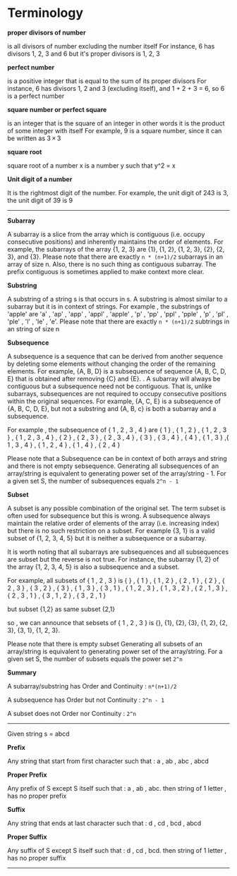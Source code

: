 # Terminology

**proper divisors of number**

is all divisors of number excluding the number itself
For instance, 6 has divisors 1, 2, 3 and 6 but it's proper divisors is 1, 2, 3

**perfect number**

is a positive integer that is equal to the sum of its proper divisors
For instance, 6 has divisors 1, 2 and 3 (excluding itself), and 1 + 2 + 3 = 6, so 6 is a perfect number

**square number or perfect square**

is an integer that is the square of an integer 
in other words it is the product of some integer with itself
For example, 9 is a square number, since it can be written as 3 × 3

**square root** 

square root of a number x is a number y such that y^2 = x

**Unit digit of a number**

It is the rightmost digit of the number.
For example, the unit digit of 243 is 3, the unit digit of 39 is 9

******************************************************************************************************************************************************

**Subarray**

A subarray is a slice from the array which is contiguous (i.e. occupy consecutive positions) and inherently maintains the order of 
elements. For example, the subarrays of the array {1, 2, 3} are {1}, {1, 2}, {1, 2, 3}, {2}, {2, 3}, and {3}.
Please note that there are exactly `n * (n+1)/2` subarrays in an array of size n. Also, there is no such thing as contiguous subarray. 
The prefix contiguous is sometimes applied to make context more clear. 


**Substring**

A substring of a string s is that occurs in s. A substring is almost similar to a subarray but it is in context of strings. 
For example , the substrings of 'apple' are 'a' , 'ap' , 'app' , 'appl' , 'apple' , 'p' , 'pp' , 'ppl' , 'pple' , 'p' , 'pl' ,
'ple' , 'l' , 'le' , 'e'.
Please note that there are exactly `n * (n+1)/2` subtrings in an string of size n


**Subsequence**

A subsequence is a sequence that can be derived from another sequence by deleting some elements without changing the order of 
the remaining elements.
For example, {A, B, D} is a subsequence of sequence {A, B, C, D, E} that is obtained after removing {C} and {E}. 
. A subarray will always be contiguous but a subsequence need not be 
contiguous. That is, unlike subarrays, subsequences are not required to occupy consecutive positions within the original sequences. 
For example, {A, C, E} is a subsequence of {A, B, C, D, E}, but not a substring and {A, B, c} is both a subarray and a subsequence. 

For example , the subsequence of { 1 , 2 , 3 , 4 } are { 1 } , { 1 , 2 } , { 1 , 2 , 3 } , { 1 , 2 , 3 , 4 } , { 2 } , { 2 , 3 } ,
{ 2 , 3 , 4 } , { 3 } , { 3 , 4 } , { 4 } ,      { 1 , 3 } ,{ 1 , 3 , 4 } , { 1 , 2 , 4 } , { 1 , 4 } , { 2 , 4 }

Please note that a Subsequence can be in context of both arrays and string and there is not empty sebsequence.
Generating all subsequences of an array/string is equivalent to generating power set of the array/string - 1. 
For a given set S, the number of subsequences equals `2^n - 1`


**Subset**

A subset is any possible combination of the original set. The term subset is often used for subsequence but this is wrong.
A subsequence always maintain the relative order of elements of the array (i.e. increasing index) but there is no such 
restriction on a subset. For example {3, 1} is a valid subset of {1, 2, 3, 4, 5} but it is neither a subsequence or a subarray. 

It is worth noting that all subarrays are subsequences and all subsequences are subset but the reverse is not true. 
For instance, the subarray {1, 2} of the array {1, 2, 3, 4, 5} is also a subsequence and a subset. 

For example, all subsets of { 1 , 2 , 3 } is { } , { 1 } , { 1 , 2 } , { 2 , 1 } , { 2 } , { 2 , 3 } , { 3 , 2 } ,
{ 3 } , { 1 , 3 } , { 3 , 1 } , { 1 , 2 , 3 } , { 1 , 3 , 2 } , { 2 , 1 , 3 } , { 2 , 3 , 1 } , { 3 , 1 , 2 } , { 3 , 2 , 1 }

but subset {1,2} as same subset {2,1}

so , we can announce that sebsets of { 1 , 2 , 3 } is {}, {1}, {2}, {3}, {1, 2}, {2, 3}, {3, 1}, {1, 2, 3}.

Please note that there is empty subset 
Generating all subsets of an array/string is equivalent to generating power set of the array/string. 
For a given set S, the number of subsets equals the power set `2^n` 

**Summary**

A subarray/substring has Order and Continuity :   `n*(n+1)/2`

A subsequence has Order but not Continuity :       `2^n - 1` 

A subset does not Order nor Continuity :          `2^n` 

******************************************************************************************************************************************************

Given string s = abcd

**Prefix**

Any string that start from first character
such that : a , ab , abc , abcd

**Proper Prefix**

Any prefix of S except S itself
such that : a , ab , abc.
then string of 1 letter , has no proper prefix

**Suffix**

Any string that ends at last character
such that : d , cd , bcd , abcd

**Proper Suffix**

Any suffix of S except S itself
such that : d , cd , bcd.
then string of 1 letter , has no proper suffix

******************************************************************************************************************************************************
